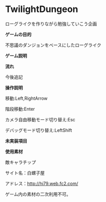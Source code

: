 # TwilightDungeon

ローグライクを作りながら勉強していこう企画

**ゲームの目的**

不思議のダンジョンをベースにしたローグライク

**ゲーム説明**

**流れ**

今後追記

**操作説明**

移動:Left,RightArrow

階段移動:Enter

カメラ自由移動モード切り替え:Esc

デバッグモード切り替え:LeftShift

**未実装項目**

**使用素材**

敵キャラチップ

サイト名：白螺子屋

アドレス：http://hi79.web.fc2.com/

ゲーム内の素材の二次利用不可。


